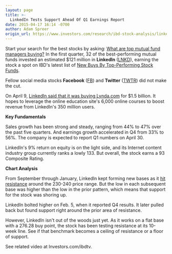 ```yaml
---
layout: page
title: >-
  LinkedIn Tests Support Ahead Of Q1 Earnings Report
date: 2015-04-17 16:14 -0700
author: Adam Spreer
origin_url: https://www.investors.com/research/ibd-stock-analysis/linkedin-buys-lyndacom-and-forms-base/
---
```





  



Start your search for the best stocks by asking: [What are top mutual fund managers buying?](http://news.investors.com/investing-mutual-funds/040715-746777-linkedin-among-new-buys-of-top-funds.htm) In the first quarter, 32 of the best-performing mutual funds invested an estimated $121 million in **LinkedIn** ([LNKD](https://research.investors.com/quote.aspx?symbol=LNKD)), earning the stock a spot on IBD's latest list of [New Buys By Top-Performing Stock Funds](http://news.investors.com/PDF/mutbuys_040715.pdf).

  

Fellow social media stocks **Facebook** ([FB](https://research.investors.com/quote.aspx?symbol=FB)) and **Twitter** ([TWTR](https://research.investors.com/quote.aspx?symbol=TWTR)) did not make the cut.

  

On April 9, [LinkedIn said that it was buying Lynda.com](http://news.investors.com/041015-747453-linkedin-wants-an-education.htm) for $1.5 billion. It hopes to leverage the online education site's 6,000 online courses to boost revenue from LinkedIn's 350 million users.

  

**Key Fundamentals**

  

Sales growth has been strong and steady, ranging from 44% to 47% over the past five quarters. And earnings growth accelerated in Q4 from 33% to 56%. The company is expected to report Q1 numbers on April 30.

  

LinkedIn's 9% return on equity is on the light side, and its Internet content industry group currently ranks a lowly 133. But overall, the stock earns a 93 Composite Rating.

  

**Chart Analysis**

  

From September through January, LinkedIn kept forming new bases as it [hit resistance](http://education.investors.com/lesson.aspx?id=735785&sourceid=735786) around the 230-240 price range. But the low in each subsequent base was higher than the low in the prior pattern, which means that support for the stock was shoring up.

  

LinkedIn bolted higher on Feb. 5, when it reported Q4 results. It later pulled back but found support right around the prior area of resistance.

  

However, LinkedIn isn't out of the woods just yet. As it works on a flat base with a 276.28 buy point, the stock has been testing resistance at its 10-week line. See if that benchmark becomes a ceiling of resistance or a floor of support.

  

See related video at Investors.com/ibdtv.




